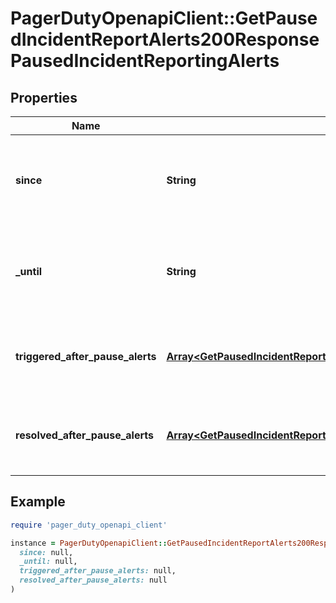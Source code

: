 # PagerDutyOpenapiClient::GetPausedIncidentReportAlerts200ResponsePausedIncidentReportingAlerts

## Properties

| Name | Type | Description | Notes |
| ---- | ---- | ----------- | ----- |
| **since** | **String** | The start of the date range over which the report data is represented. | [optional] |
| **_until** | **String** | The end of the date range over which the report data is represented. | [optional] |
| **triggered_after_pause_alerts** | [**Array&lt;GetPausedIncidentReportAlerts200ResponsePausedIncidentReportingAlertsTriggeredAfterPauseAlertsInner&gt;**](GetPausedIncidentReportAlerts200ResponsePausedIncidentReportingAlertsTriggeredAfterPauseAlertsInner.md) | An array of Alerts that were triggered after being paused. | [optional] |
| **resolved_after_pause_alerts** | [**Array&lt;GetPausedIncidentReportAlerts200ResponsePausedIncidentReportingAlertsTriggeredAfterPauseAlertsInner&gt;**](GetPausedIncidentReportAlerts200ResponsePausedIncidentReportingAlertsTriggeredAfterPauseAlertsInner.md) | An array of Alerts that were resolved after being paused. | [optional] |

## Example

```ruby
require 'pager_duty_openapi_client'

instance = PagerDutyOpenapiClient::GetPausedIncidentReportAlerts200ResponsePausedIncidentReportingAlerts.new(
  since: null,
  _until: null,
  triggered_after_pause_alerts: null,
  resolved_after_pause_alerts: null
)
```

